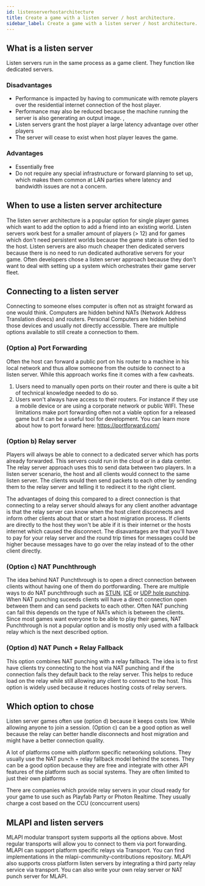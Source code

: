 ```yaml
---
id: listenserverhostarchitecture
title: Create a game with a listen server / host architecture.
sidebar_label: Create a game with a listen server / host architecture.
---
```



## What is a listen server

Listen servers run in the same process as a game client. They function like dedicated servers.

### Disadvantages

- Performance  is impacted by having to communicate with remote players over the residential internet connection of the host player.  
- Performance may also be reduced because the machine running the server is also generating an output image. ,
- Listen servers grant the host player a large latency advantage over other players 
- The server will cease to exist when host player leaves the game.

### Advantages 

- Essentially free 
- Do not require any special infrastructure or forward planning to set up, which makes them common at LAN parties where latency and bandwidth issues are not a concern.

## When to use a listen server architecture

The listen server architecture is a popular option for single player games which want to add the option to add a friend into an existing world. Listen servers work best for a smaller amount of players (> 12) and for games which don't need persistent worlds because the game state is often tied to the host. Listen servers are also much cheaper then dedicated servers because there is no need to run dedicated authorative servers for your game. Often developers chose a listen server approach because they don't want to deal with setting up a system which orchestrates their game server fleet.

## Connecting to a listen server

Connecting to someone elses computer is often not as straight forward as one would think. Computers are hidden behind NATs (Network Address Translation divecs) and routers. Personal Computers are hidden behind those devices and usually not directly accessible. There are multiple options available to still create a connection to them.

### (Option a) Port Forwarding

Often the host can forward a public port on his router to a machine in his local network and thus allow someone from the outside to connect to a listen server. While this approach works fine it comes with a few cavheats.
1. Users need to manually open ports on their router and there is quite a bit of technical knowledge needed to do so.
2. Users won't always have access to their routers. For instance if they use a mobile device or are using a corporate network or public WIFI.
These limitations make port forwarding often not a viable option for a released game but it can be a useful tool for development.  You can learn more about how to port forward here: https://portforward.com/

### (Option b) Relay server

Players will always be able to connect to a dedicated server which has ports already forwarded. This servers could run in the cloud or in a data center.
The relay server approach uses this to send data between two players. In a listen server scenario, the host and all clients would connect to the same listen server. The clients would then send packets to each other by sending them to the relay server and telling it to redirect it to the right client.

The advantages of doing this compared to a direct connection is that connecting to a relay server should always for any client another advantage is that the relay server can know when the host client disconnects and inform other clients about that or start a host migration process. If clients are directly to the host they won't be able if it is their internet or the hosts internet which caused the disconnect. The disavantages are that you'll have to pay for your relay server and the round trip times for messages could be higher because messages have to go over the relay instead of to the other client directly.

### (Option c) NAT Punchthrough

The idea behind NAT Punchthrough is to open a direct connection between clients without having one of them do portforwarding. There are multiple ways to do NAT punchthrough such as [STUN](https://en.wikipedia.org/wiki/STUN), [ICE](https://en.wikipedia.org/wiki/Interactive_Connectivity_Establishment) or [UDP hole punching](https://en.wikipedia.org/wiki/UDP_hole_punching). When NAT punching suceeds clients will have a direct connection open between them and can send packets to each other. Often NAT punching can fail this depends on the type of NATs which is between the clients. Since most games want everyone to be able to play their games, NAT Punchthrough is not a popular option and is mostly only used with a fallback relay which is the next described option.

### (Option d) NAT Punch + Relay Fallback

This option combines NAT punching with a relay fallback. The idea is to first have clients try connecting to the host via NAT punching and if the connection fails they default back to the relay server. This helps to reduce load on the relay while still allowing any client to connect to the host. This option is widely used because 
it reduces hosting costs of relay servers.

## Which option to chose

Listen server games often use (option d) because it keeps costs low. While allowing anyone to join a session. (Option c) can be a good option as well because
the relay can better handle disconnects and host migration and might have a better connection quality.

A lot of platforms come with platform specific networking solutions. They usually use the NAT punch + relay fallback model behind the scenes. They can be a good option because they are free and integrate with other API features of the platform such as social systems. They are often limited to just their own platforms

There are companies which provide relay servers in your cloud ready for your game to use such as Playfab Party or Photon Realtime. They usually charge a cost based on the CCU (conccurrent users)

## MLAPI and listen servers

MLAPI modular transport system supports all the options above. Most regular transports will allow you to connect to them
via port forwarding. MLAPI can support platform specific relays via Transport. You can find implementations in the mlapi-community-contributions repository. MLAPI also supports cross platform listen servers by integrating a third party relay service via transport. You can also write your own relay server or NAT punch server for MLAPI.